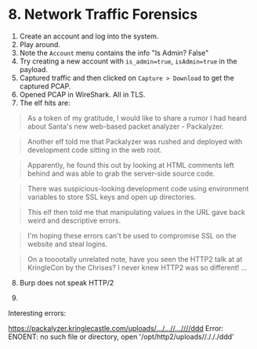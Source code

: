 # 8. Network Traffic Forensics

1. Create an account and log into the system.
2. Play around.
3. Note the `Account` menu contains the info "Is Admin? False"
4. Try creating a new account with `is_admin=true`, `isAdmin=true` in the payload.
5. Captured traffic and then clicked on `Capture > Download` to get the captured PCAP.
6. Opened PCAP in WireShark. All in TLS.
7. The elf hits are:

> As a token of my gratitude, I would like to share a rumor I had heard about Santa's new web-based packet analyzer - Packalyzer.

> Another elf told me that Packalyzer was rushed and deployed with development code sitting in the web root.

> Apparently, he found this out by looking at HTML comments left behind and was able to grab the server-side source code.

> There was suspicious-looking development code using environment variables to store SSL keys and open up directories.

> This elf then told me that manipulating values in the URL gave back weird and descriptive errors.

> I'm hoping these errors can't be used to compromise SSL on the website and steal logins.

> On a tooootally unrelated note, have you seen the HTTP2 talk at at KringleCon by the Chrises? I never knew HTTP2 was so different!
...

8. Burp does not speak HTTP/2

9.

Interesting errors:

https://packalyzer.kringlecastle.com/uploads/.../...//...////ddd
Error: ENOENT: no such file or directory, open '/opt/http2/uploads//./././ddd'
